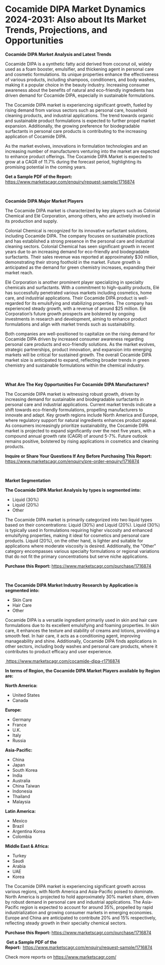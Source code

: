 <p><h1>Cocamide DIPA Market Dynamics 2024-2031: Also about Its Market Trends, Projections, and Opportunities</h1></p><p><strong>Cocamide DIPA Market Analysis and Latest Trends</strong></p>
<p><p>Cocamide DIPA is a synthetic fatty acid derived from coconut oil, widely used as a foam booster, emulsifier, and thickening agent in personal care and cosmetic formulations. Its unique properties enhance the effectiveness of various products, including shampoos, conditioners, and body washes, making it a popular choice in the beauty industry. Increasing consumer awareness about the benefits of natural and eco-friendly ingredients has driven demand for Cocamide DIPA, especially in sustainable formulations.</p><p>The Cocamide DIPA market is experiencing significant growth, fueled by rising demand from various sectors such as personal care, household cleaning products, and industrial applications. The trend towards organic and sustainable product formulations is expected to further propel market expansion. Additionally, the growing preference for biodegradable surfactants in personal care products is contributing to the increasing application of Cocamide DIPA. </p><p>As the market evolves, innovations in formulation technologies and an increasing number of manufacturers venturing into the market are expected to enhance product offerings. The Cocamide DIPA Market is expected to grow at a CAGR of 11.7% during the forecast period, highlighting its promising potential in the coming years.</p></p>
<p><strong>Get a Sample PDF of the Report:&nbsp;</strong> <a href="https://www.marketscagr.com/enquiry/request-sample/1716874?utm_campaign=1868&utm_medium=2&utm_source=Github&utm_content=ia&utm_term=28122024&utm_id=cocamide-dipa">https://www.marketscagr.com/enquiry/request-sample/1716874</a></p>
<p>&nbsp;</p>
<p><strong>Cocamide DIPA Major Market Players</strong></p>
<p><p>The Cocamide DIPA market is characterized by key players such as Colonial Chemical and Elé Corporation, among others, who are actively involved in its production and supply. </p><p>Colonial Chemical is recognized for its innovative surfactant solutions, including Cocamide DIPA. The company focuses on sustainable practices and has established a strong presence in the personal care and industrial cleaning sectors. Colonial Chemical has seen significant growth in recent years due to an increasing demand for eco-friendly and biodegradable surfactants. Their sales revenue was reported at approximately $30 million, demonstrating their strong foothold in the market. Future growth is anticipated as the demand for green chemistry increases, expanding their market reach.</p><p>Elé Corporation is another prominent player specializing in specialty chemicals and surfactants. With a commitment to high-quality products, Elé has successfully penetrated various markets including cosmetics, home care, and industrial applications. Their Cocamide DIPA product is well-regarded for its emulsifying and stabilizing properties. The company has experienced steady growth, with a revenue of around $25 million. Elé Corporation’s future growth prospects are bolstered by ongoing investments in research and development, aiming to enhance product formulations and align with market trends such as sustainability.</p><p>Both companies are well-positioned to capitalize on the rising demand for Cocamide DIPA driven by increased consumer awareness regarding personal care products and eco-friendly solutions. As the market evolves, strategic partnerships, product innovation, and expansion into emerging markets will be critical for sustained growth. The overall Cocamide DIPA market size is anticipated to expand, reflecting broader trends in green chemistry and sustainable formulations within the chemical industry.</p></p>
<p>&nbsp;</p>
<p><strong>What Are The Key Opportunities For Cocamide DIPA Manufacturers?</strong></p>
<p><p>The Cocamide DIPA market is witnessing robust growth, driven by increasing demand for sustainable and biodegradable surfactants in personal care and industrial applications. Current market trends indicate a shift towards eco-friendly formulations, propelling manufacturers to innovate and adapt. Key growth regions include North America and Europe, where regulatory support for natural ingredients enhances product appeal. As consumers increasingly prioritize sustainability, the Cocamide DIPA market is projected to expand significantly over the next five years, with a compound annual growth rate (CAGR) of around 5-7%. Future outlook remains positive, bolstered by rising applications in cosmetics and cleaning products.</p></p>
<p><strong>Inquire or Share Your Questions If Any Before Purchasing This Report:</strong> <a href="https://www.marketscagr.com/enquiry/pre-order-enquiry/1716874?utm_campaign=1868&utm_medium=2&utm_source=Github&utm_content=ia&utm_term=28122024&utm_id=cocamide-dipa">https://www.marketscagr.com/enquiry/pre-order-enquiry/1716874</a></p>
<p>&nbsp;</p>
<p><strong>Market Segmentation</strong></p>
<p><strong>The Cocamide DIPA Market Analysis by types is segmented into:</strong></p>
<p><ul><li>Liquid (30%)</li><li>Liquid (20%)</li><li>Other</li></ul></p>
<p><p>The Cocamide DIPA market is primarily categorized into two liquid types based on their concentrations: Liquid (30%) and Liquid (20%). Liquid (30%) is typically used in formulations requiring higher viscosity and enhanced emulsifying properties, making it ideal for cosmetics and personal care products. Liquid (20%), on the other hand, is lighter and suitable for applications where moderate viscosity is desired. Additionally, the "Other" category encompasses various specialty formulations or regional variations that do not fit the primary concentrations but serve niche applications.</p></p>
<p><strong>Purchase this Report:&nbsp;</strong><a href="https://www.marketscagr.com/purchase/1716874?utm_campaign=1868&utm_medium=2&utm_source=Github&utm_content=ia&utm_term=28122024&utm_id=cocamide-dipa">https://www.marketscagr.com/purchase/1716874</a></p>
<p>&nbsp;</p>
<p><strong>The Cocamide DIPA Market Industry Research by Application is segmented into:</strong></p>
<p><ul><li>Skin Care</li><li>Hair Care</li><li>Other</li></ul></p>
<p><p>Cocamide DIPA is a versatile ingredient primarily used in skin and hair care formulations due to its excellent emulsifying and foaming properties. In skin care, it enhances the texture and stability of creams and lotions, providing a smooth feel. In hair care, it acts as a conditioning agent, improving manageability and shine. Additionally, Cocamide DIPA finds applications in other sectors, including body washes and personal care products, where it contributes to product efficacy and user experience.</p></p>
<p><a href="https://www.marketscagr.com/cocamide-dipa-r1716874?utm_campaign=1868&utm_medium=2&utm_source=Github&utm_content=ia&utm_term=28122024&utm_id=cocamide-dipa">&nbsp;https://www.marketscagr.com/cocamide-dipa-r1716874</a></p>
<p><strong>In terms of Region, the Cocamide DIPA Market Players available by Region are:</strong></p>
<p>
    <p> <strong> North America: </strong>
        <ul>
            <li>United States</li>
            <li>Canada</li>
        </ul>
        </p> 
    <p> <strong> Europe: </strong>
        <ul>
            <li>Germany</li>
            <li>France</li>
            <li>U.K.</li>
            <li>Italy</li>
            <li>Russia</li>
        </ul>
        </p> 
    <p> <strong> Asia-Pacific: </strong>
        <ul>
            <li>China</li>
            <li>Japan</li>
            <li>South Korea</li>
            <li>India</li>
            <li>Australia</li>
            <li>China Taiwan</li>
            <li>Indonesia</li>
            <li>Thailand</li>
            <li>Malaysia</li>
        </ul>
        </p> 
    <p> <strong> Latin America: </strong>
        <ul>
            <li>Mexico</li>
            <li>Brazil</li>
            <li>Argentina Korea</li>
            <li>Colombia</li>
        </ul>
        </p> 
    <p> <strong> Middle East & Africa: </strong>
        <ul>
            <li>Turkey</li>
            <li>Saudi</li>
            <li>Arabia</li>
            <li>UAE</li>
            <li>Korea</li>
        </ul>
    </p>
    </p>
<p><p>The Cocamide DIPA market is experiencing significant growth across various regions, with North America and Asia-Pacific poised to dominate. North America is projected to hold approximately 30% market share, driven by robust demand in personal care and industrial applications. The Asia-Pacific region is expected to account for around 35%, propelled by rapid industrialization and growing consumer markets in emerging economies. Europe and China are anticipated to contribute 20% and 15% respectively, reflecting steady growth in their specialty chemical sectors.</p></p>
<p><strong>Purchase this Report: </strong><a href="https://www.marketscagr.com/purchase/1716874?utm_campaign=1868&utm_medium=2&utm_source=Github&utm_content=ia&utm_term=28122024&utm_id=cocamide-dipa">https://www.marketscagr.com/purchase/1716874</a></p>
<p>&nbsp;<strong>Get a Sample PDF of the Report:&nbsp;&nbsp;</strong><a href="https://www.marketscagr.com/enquiry/request-sample/1716874?utm_campaign=1868&utm_medium=2&utm_source=Github&utm_content=ia&utm_term=28122024&utm_id=cocamide-dipa">https://www.marketscagr.com/enquiry/request-sample/1716874</a></p>
<p><strong></strong></p>
<p>Check more reports on <a href="https://www.marketscagr.com/?utm_campaign=1868&utm_medium=2&utm_source=Github&utm_content=ia&utm_term=28122024&utm_id=cocamide-dipa">https://www.marketscagr.com/</a></p>